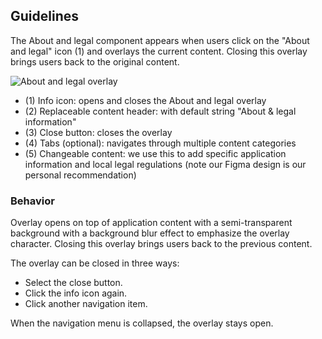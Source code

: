 ## Guidelines

The About and legal component appears when users click on the "About and legal" icon (1) and overlays the current content. Closing this overlay brings users back to the original content.

![About and legal overlay](https://www.figma.com/design/wEptRgAezDU1z80Cn3eZ0o/iX-Pattern-Illustrations?type=design&node-id=1029-79866&mode=design&t=Ntzn8IlSOlPey8s5-11)

- (1) Info icon: opens and closes the About and legal overlay
- (2) Replaceable content header: with default string "About & legal information"
- (3) Close button: closes the overlay
- (4) Tabs (optional): navigates through multiple content categories
- (5) Changeable content: we use this to add specific application information and local legal regulations (note our Figma design is our personal recommendation)

### Behavior

Overlay opens on top of application content with a semi-transparent background with a background blur effect to emphasize the overlay character. Closing this overlay brings users back to the previous content.

The overlay can be closed in three ways:

- Select the close button.
- Click the info icon again.
- Click another navigation item.

When the navigation menu is collapsed, the overlay stays open.
